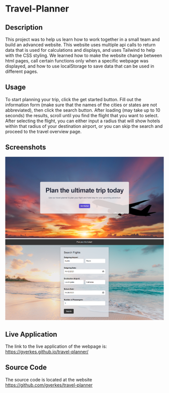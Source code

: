 # Travel-Planner

## Description
This project was to help us learn how to work together in a small team and build an advanced website. This website uses multiple api calls to return data that is used for calculations and displays, and uses Tailwind to help with the CSS styling. We learned how to make the website change between html pages, call certain functions only when a specific webpage was displayed, and how to use localStorage to save data that can be used in different pages.

## Usage
To start planning your trip, click the get started button. Fill out the information form (make sure that the names of the cities or states are not abbreviated), then click the search button. After loading (may take up to 10 seconds) the results, scroll until you find the flight that you want to select. After selecting the flight, you can either input a radius that will show hotels within that radius of your destination airport, or you can skip the search and proceed to the travel overview page.

## Screenshots
![Alt text](./assets/images/readme_screenshot.png)
![Alt text](./assets/images/readme_main_page.png)

## Live Application
The link to the live application of the webpage is: https://gyerkes.github.io/travel-planner/

## Source Code
The source code is located at the website https://github.com/gyerkes/travel-planner
